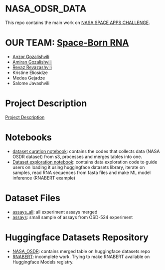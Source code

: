 # NASA_ODSR_DATA
This repo contains the main work on [NASA SPACE APPS CHALLENGE](https://www.spaceappschallenge.org/).

# OUR TEAM: [**Space-Born RNA**](https://www.spaceappschallenge.org/2023/find-a-team/dea-has-covid/?tab=details)
- [Anzor Gozalishvili](https://github.com/AnzorGozalishvili)
- [Amiran Gozalishvili](https://github.com/AmiranGozalishvili)
- [Revaz Revazashvili](https://github.com/revaza05)
- Kristine Eliosidze
- Medea Gejadze
- Salome Javashvili

# Project Description
[Project Description](nasa_challenge_project_description.md)

# Notebooks
- [dataset curation notebook](dataset_curation.ipynb): contains the codes that collects data (NASA OSDR dataset) from s3, processes and merges tables into one.
- [Dataset exploration notebook](NASA_OSDR_explore.ipynb): contains data exploration code to guide users on loading it using huggingface datasets library, iterate on samples, read RNA sequences from fasta files and make ML model inference (RNABERT example)

# Dataset Files
- [assays_all](assays_all.csv): all experiment assays merged
- [assays](assays.csv): small sample of assays from OSD-524 experiment

# Huggingface Datasets Repository
- [NASA_OSDR](https://huggingface.co/datasets/anz2/NASA_OSDR): contains merged table on huggingface datasets repo
- [RNABERT](https://huggingface.co/anz2/RNABERT): incomplete work. Trying to make RNABERT available on Huggingface Models registry.

  
